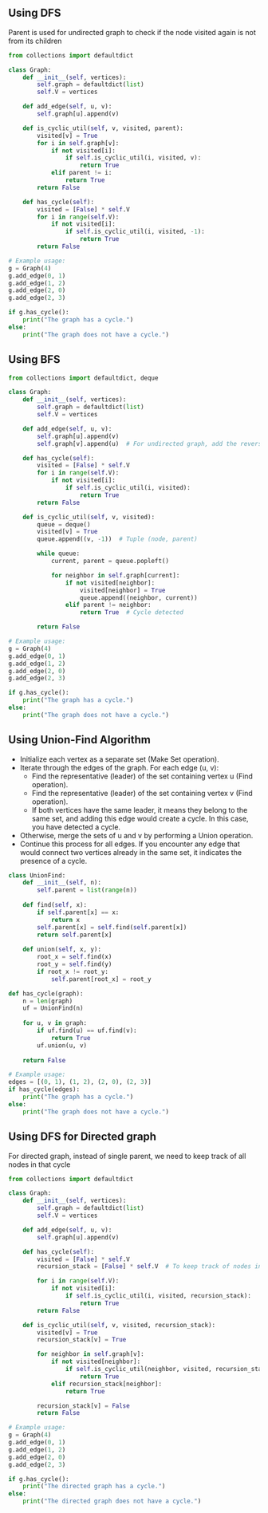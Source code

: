 

## Using DFS 
Parent is used for undirected graph to check if the node visited again is not from its children
```python
from collections import defaultdict

class Graph:
    def __init__(self, vertices):
        self.graph = defaultdict(list)
        self.V = vertices

    def add_edge(self, u, v):
        self.graph[u].append(v)

    def is_cyclic_util(self, v, visited, parent):
        visited[v] = True
        for i in self.graph[v]:
            if not visited[i]:
                if self.is_cyclic_util(i, visited, v):
                    return True
            elif parent != i:
                return True
        return False

    def has_cycle(self):
        visited = [False] * self.V
        for i in range(self.V):
            if not visited[i]:
                if self.is_cyclic_util(i, visited, -1):
                    return True
        return False

# Example usage:
g = Graph(4)
g.add_edge(0, 1)
g.add_edge(1, 2)
g.add_edge(2, 0)
g.add_edge(2, 3)

if g.has_cycle():
    print("The graph has a cycle.")
else:
    print("The graph does not have a cycle.")
```


## Using BFS 

```python
from collections import defaultdict, deque

class Graph:
    def __init__(self, vertices):
        self.graph = defaultdict(list)
        self.V = vertices

    def add_edge(self, u, v):
        self.graph[u].append(v)
        self.graph[v].append(u)  # For undirected graph, add the reverse edge.

    def has_cycle(self):
        visited = [False] * self.V
        for i in range(self.V):
            if not visited[i]:
                if self.is_cyclic_util(i, visited):
                    return True
        return False

    def is_cyclic_util(self, v, visited):
        queue = deque()
        visited[v] = True
        queue.append((v, -1))  # Tuple (node, parent)

        while queue:
            current, parent = queue.popleft()

            for neighbor in self.graph[current]:
                if not visited[neighbor]:
                    visited[neighbor] = True
                    queue.append((neighbor, current))
                elif parent != neighbor:
                    return True  # Cycle detected

        return False

# Example usage:
g = Graph(4)
g.add_edge(0, 1)
g.add_edge(1, 2)
g.add_edge(2, 0)
g.add_edge(2, 3)

if g.has_cycle():
    print("The graph has a cycle.")
else:
    print("The graph does not have a cycle.")

```


## Using Union-Find Algorithm

- Initialize each vertex as a separate set (Make Set operation).
- Iterate through the edges of the graph. For each edge (u, v):
    - Find the representative (leader) of the set containing vertex u (Find operation).
    - Find the representative (leader) of the set containing vertex v (Find operation).
    - If both vertices have the same leader, it means they belong to the same set, and adding this edge would create a cycle. In this case, you have detected a cycle.
- Otherwise, merge the sets of u and v by performing a Union operation.
- Continue this process for all edges. If you encounter any edge that would connect two vertices already in the same set, it indicates the presence of a cycle.

```python
class UnionFind:
    def __init__(self, n):
        self.parent = list(range(n))
    
    def find(self, x):
        if self.parent[x] == x:
            return x
        self.parent[x] = self.find(self.parent[x])
        return self.parent[x]
    
    def union(self, x, y):
        root_x = self.find(x)
        root_y = self.find(y)
        if root_x != root_y:
            self.parent[root_x] = root_y

def has_cycle(graph):
    n = len(graph)
    uf = UnionFind(n)
    
    for u, v in graph:
        if uf.find(u) == uf.find(v):
            return True
        uf.union(u, v)
    
    return False

# Example usage:
edges = [(0, 1), (1, 2), (2, 0), (2, 3)]
if has_cycle(edges):
    print("The graph has a cycle.")
else:
    print("The graph does not have a cycle.")

```

## Using DFS for Directed graph 

For directed graph, instead of single parent, we need to keep track of all nodes in that cycle
```python 
from collections import defaultdict

class Graph:
    def __init__(self, vertices):
        self.graph = defaultdict(list)
        self.V = vertices

    def add_edge(self, u, v):
        self.graph[u].append(v)

    def has_cycle(self):
        visited = [False] * self.V
        recursion_stack = [False] * self.V  # To keep track of nodes in the current DFS path.

        for i in range(self.V):
            if not visited[i]:
                if self.is_cyclic_util(i, visited, recursion_stack):
                    return True
        return False

    def is_cyclic_util(self, v, visited, recursion_stack):
        visited[v] = True
        recursion_stack[v] = True

        for neighbor in self.graph[v]:
            if not visited[neighbor]:
                if self.is_cyclic_util(neighbor, visited, recursion_stack):
                    return True
            elif recursion_stack[neighbor]:
                return True

        recursion_stack[v] = False
        return False

# Example usage:
g = Graph(4)
g.add_edge(0, 1)
g.add_edge(1, 2)
g.add_edge(2, 0)
g.add_edge(2, 3)

if g.has_cycle():
    print("The directed graph has a cycle.")
else:
    print("The directed graph does not have a cycle.")

```
